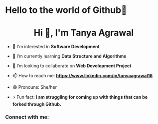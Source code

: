 <h1 align="left">Hello to the world of Github👋</h1>
<h1 align="center">Hi 👋, I'm Tanya Agrawal</h1>


- 👀 I'm interested in **Software Development**

- 🌱 I’m currently learning **Data Structure and Algorithms**

- 👯 I’m looking to collaborate on **Web Development Project**

- 📫 How to reach me: **https://www.linkedin.com/in/tanyaagrawal16**

-  😄 Pronouns: She/her

- ⚡ Fun fact: **I am struggling for coming up with things that can be forked through Github.**

<h3 align="left">Connect with me:</h3>
<p align="left">
</p>




